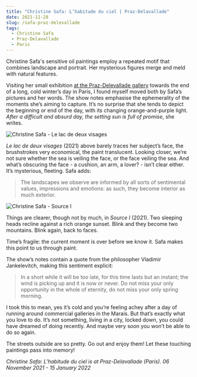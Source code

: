 ```yaml
---
title: "Christine Safa: L’habitude du ciel | Praz-Delavallade"
date: 2021-11-28
slug: /safa-praz-delevallade
tags:
  - Christine Safa
  - Praz-Delavallade
  - Paris
---
```


Christine Safa's sensitive oil paintings employ a repeated motif that combines landscape and portrait. Her mysterious figures merge and meld with natural features.

Visiting her small exhibition [at the Praz-Delevallade gallery](https://www.praz-delavallade.com/exhibition/christine-safa-2021) towards the end of a long, cold winter’s day in Paris, I found myself moved both by Safa’s pictures and her words. The show notes emphasise the ephemerality of the moments she’s aiming to capture. It’s no surprise that she tends to depict the beginning or end of the day, with its changing orange-and-purple light. *After a difficult and absurd day, the setting sun is full of promise*, she writes.

![Christine Safa - Le lac de deux visages](/safa-praz-delevallade-1.jpeg)

*Le lac de deux visages* (2021) above barely traces her subject’s face, the brushstrokes very economical, the paint translucent. Looking closer, we’re not sure whether the sea is veiling the face, or the face veiling the sea. And what’s obscuring the face - a cushion, an arm, a lover? - isn’t clear either. It’s mysterious, fleeting. Safa adds:

> The landscapes we observe are informed by all sorts of sentimental values, impressions and emotions: as such, they become interior as much exterior.  

![Christine Safa - Source I](/safa-praz-delevallade-2.jpeg)

Things are clearer, though not by much, in *Source I* (2021). Two sleeping heads recline against a rich orange sunset. Blink and they become two mountains. Blink again, back to faces.

Time’s fragile: the current moment is over before we know it. Safa makes this point to us through paint.

The show’s notes contain a quote from the philosopher Vladimir Jankelevitch, making this sentiment explicit:

> In a short while it will be too late, for this time lasts but an instant; the wind is picking up and it is now or never. Do not miss your only opportunity in the whole of eternity, do not miss your only spring morning.  

I took this to mean, yes it’s cold and you’re feeling achey after a day of running around commercial galleries in the Marais. But that’s exactly what you love to do. It’s not something, living in a city, locked down, you could have dreamed of doing recently. And maybe very soon you won’t be able to do so again.

The streets outside are so pretty. Go out and enjoy them! Let these touching paintings pass into memory!

*Christine Safa: L’habitude du ciel is at Praz-Delavallade (Paris). 06 November 2021 - 15 January 2022*
